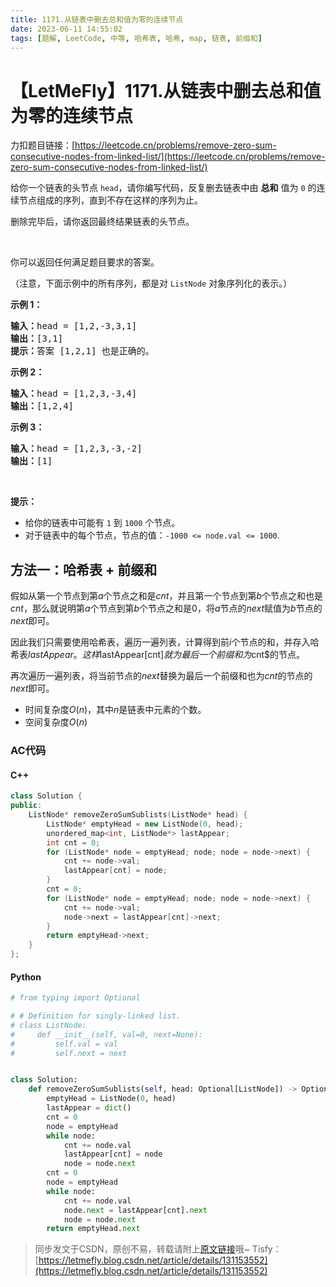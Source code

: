 ```yaml
---
title: 1171.从链表中删去总和值为零的连续节点
date: 2023-06-11 14:55:02
tags: [题解, LeetCode, 中等, 哈希表, 哈希, map, 链表, 前缀和]
---
```


# 【LetMeFly】1171.从链表中删去总和值为零的连续节点

力扣题目链接：[https://leetcode.cn/problems/remove-zero-sum-consecutive-nodes-from-linked-list/](https://leetcode.cn/problems/remove-zero-sum-consecutive-nodes-from-linked-list/)

<p>给你一个链表的头节点&nbsp;<code>head</code>，请你编写代码，反复删去链表中由 <strong>总和</strong>&nbsp;值为 <code>0</code> 的连续节点组成的序列，直到不存在这样的序列为止。</p>

<p>删除完毕后，请你返回最终结果链表的头节点。</p>

<p>&nbsp;</p>

<p>你可以返回任何满足题目要求的答案。</p>

<p>（注意，下面示例中的所有序列，都是对&nbsp;<code>ListNode</code>&nbsp;对象序列化的表示。）</p>

<p><strong>示例 1：</strong></p>

<pre><strong>输入：</strong>head = [1,2,-3,3,1]
<strong>输出：</strong>[3,1]
<strong>提示：</strong>答案 [1,2,1] 也是正确的。
</pre>

<p><strong>示例 2：</strong></p>

<pre><strong>输入：</strong>head = [1,2,3,-3,4]
<strong>输出：</strong>[1,2,4]
</pre>

<p><strong>示例 3：</strong></p>

<pre><strong>输入：</strong>head = [1,2,3,-3,-2]
<strong>输出：</strong>[1]
</pre>

<p>&nbsp;</p>

<p><strong>提示：</strong></p>

<ul>
	<li>给你的链表中可能有 <code>1</code> 到&nbsp;<code>1000</code>&nbsp;个节点。</li>
	<li>对于链表中的每个节点，节点的值：<code>-1000 &lt;= node.val &lt;= 1000</code>.</li>
</ul>


    
## 方法一：哈希表 + 前缀和

假如从第一个节点到第$a$个节点之和是$cnt$，并且第一个节点到第$b$个节点之和也是$cnt$，那么就说明第$a$个节点到第$b$个节点之和是$0$，将$a$节点的$next$赋值为$b$节点的$next$即可。

因此我们只需要使用哈希表，遍历一遍列表，计算得到前$i$个节点的和，并存入哈希表$lastAppear。这样$lastAppear[cnt]$就为最后一个前缀和为$cnt$的节点。

再次遍历一遍列表，将当前节点的$next$替换为最后一个前缀和也为$cnt$的节点的$next$即可。

+ 时间复杂度$O(n)$，其中$n$是链表中元素的个数。
+ 空间复杂度$O(n)$

### AC代码

#### C++

```cpp
class Solution {
public:
    ListNode* removeZeroSumSublists(ListNode* head) {
        ListNode* emptyHead = new ListNode(0, head);
        unordered_map<int, ListNode*> lastAppear;
        int cnt = 0;
        for (ListNode* node = emptyHead; node; node = node->next) {
            cnt += node->val;
            lastAppear[cnt] = node;
        }
        cnt = 0;
        for (ListNode* node = emptyHead; node; node = node->next) {
            cnt += node->val;
            node->next = lastAppear[cnt]->next;
        }
        return emptyHead->next;
    }
};
```

#### Python

```python
# from typing import Optional

# # Definition for singly-linked list.
# class ListNode:
#     def __init__(self, val=0, next=None):
#         self.val = val
#         self.next = next


class Solution:
    def removeZeroSumSublists(self, head: Optional[ListNode]) -> Optional[ListNode]:
        emptyHead = ListNode(0, head)
        lastAppear = dict()
        cnt = 0
        node = emptyHead
        while node:
            cnt += node.val
            lastAppear[cnt] = node
            node = node.next
        cnt = 0
        node = emptyHead
        while node:
            cnt += node.val
            node.next = lastAppear[cnt].next
            node = node.next
        return emptyHead.next
```

> 同步发文于CSDN，原创不易，转载请附上[原文链接](https://blog.letmefly.xyz/2023/06/11/LeetCode%201171.%E4%BB%8E%E9%93%BE%E8%A1%A8%E4%B8%AD%E5%88%A0%E5%8E%BB%E6%80%BB%E5%92%8C%E5%80%BC%E4%B8%BA%E9%9B%B6%E7%9A%84%E8%BF%9E%E7%BB%AD%E8%8A%82%E7%82%B9/)哦~
> Tisfy：[https://letmefly.blog.csdn.net/article/details/131153552](https://letmefly.blog.csdn.net/article/details/131153552)
